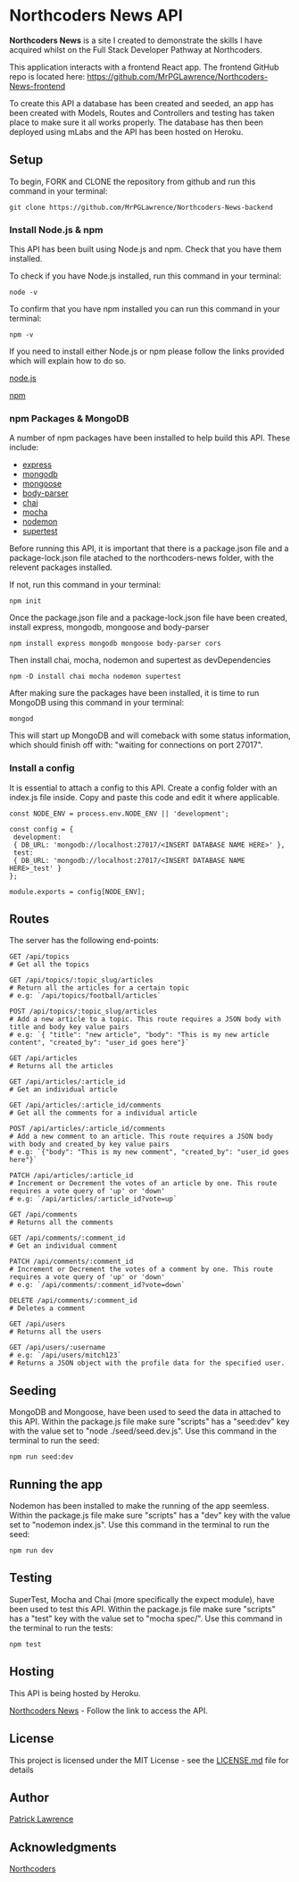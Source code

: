 # Northcoders News API

**Northcoders News** is a site I created to demonstrate the skills I have acquired whilst on the Full Stack Developer Pathway at Northcoders.

This application interacts with a frontend React app. The frontend GitHub repo is located here: https://github.com/MrPGLawrence/Northcoders-News-frontend

To create this API a database has been created and seeded, an app has been created with Models, Routes and Controllers and testing has taken place to make sure it all works properly. The database has then been deployed using mLabs and the API has been hosted on Heroku.

## Setup

To begin, FORK and CLONE the repository from github and run this command in your terminal:

```
git clone https://github.com/MrPGLawrence/Northcoders-News-backend
```

### Install Node.js & npm

This API has been built using Node.js and npm. Check that you have them installed.

To check if you have Node.js installed, run this command in your terminal:

```
node -v
```

To confirm that you have npm installed you can run this command in your terminal:

```
npm -v
```

If you need to install either Node.js or npm please follow the links provided which will explain how to do so.

[node.js](https://nodejs.org/en/download/package-manager/)

[npm](https://docs.npmjs.com/cli/install)

### npm Packages & MongoDB

A number of npm packages have been installed to help build this API. These include:

- [express](http://expressjs.com/)
- [mongodb](https://www.mongodb.com/)
- [mongoose](https://mongoosejs.com/)
- [body-parser](https://www.npmjs.com/package/body-parser)
- [chai](https://www.chaijs.com/)
- [mocha](https://mochajs.org/)
- [nodemon](https://nodemon.io/)
- [supertest](https://www.npmjs.com/package/supertest)

Before running this API, it is important that there is a package.json file and a package-lock.json file atached to the northcoders-news folder, with the relevent packages installed.

If not, run this command in your terminal:

```
npm init
```

Once the package.json file and a package-lock.json file have been created, install express, mongodb, mongoose and body-parser

```
npm install express mongodb mongoose body-parser cors
```

Then install chai, mocha, nodemon and supertest as devDependencies

```
npm -D install chai mocha nodemon supertest
```

After making sure the packages have been installed, it is time to run MongoDB using this command in your terminal:

```
mongod
```

This will start up MongoDB and will comeback with some status information, which should finish off with:
"waiting for connections on port 27017".

### Install a config

It is essential to attach a config to this API. Create a config folder with an index.js file inside. Copy and paste this code and edit it where applicable.

```
const NODE_ENV = process.env.NODE_ENV || 'development';

const config = {
 development:
 { DB_URL: 'mongodb://localhost:27017/<INSERT DATABASE NAME HERE>' },
 test:
 { DB_URL: 'mongodb://localhost:27017/<INSERT DATABASE NAME HERE>_test' }
};

module.exports = config[NODE_ENV];
```

## Routes

The server has the following end-points:

```http
GET /api/topics
# Get all the topics
```

```http
GET /api/topics/:topic_slug/articles
# Return all the articles for a certain topic
# e.g: `/api/topics/football/articles`
```

```http
POST /api/topics/:topic_slug/articles
# Add a new article to a topic. This route requires a JSON body with title and body key value pairs
# e.g: `{ "title": "new article", "body": "This is my new article content", "created_by": "user_id goes here"}`
```

```http
GET /api/articles
# Returns all the articles
```

```http
GET /api/articles/:article_id
# Get an individual article
```

```http
GET /api/articles/:article_id/comments
# Get all the comments for a individual article
```

```http
POST /api/articles/:article_id/comments
# Add a new comment to an article. This route requires a JSON body with body and created_by key value pairs
# e.g: `{"body": "This is my new comment", "created_by": "user_id goes here"}`
```

```http
PATCH /api/articles/:article_id
# Increment or Decrement the votes of an article by one. This route requires a vote query of 'up' or 'down'
# e.g: `/api/articles/:article_id?vote=up`
```

```http
GET /api/comments
# Returns all the comments
```

```http
GET /api/comments/:comment_id
# Get an individual comment
```

```http
PATCH /api/comments/:comment_id
# Increment or Decrement the votes of a comment by one. This route requires a vote query of 'up' or 'down'
# e.g: `/api/comments/:comment_id?vote=down`
```

```http
DELETE /api/comments/:comment_id
# Deletes a comment
```

```http
GET /api/users
# Returns all the users
```

```http
GET /api/users/:username
# e.g: `/api/users/mitch123`
# Returns a JSON object with the profile data for the specified user.
```

## Seeding

MongoDB and Mongoose, have been used to seed the data in attached to this API. Within the package.js file make sure "scripts" has a "seed:dev" key with the value set to "node ./seed/seed.dev.js". Use this command in the terminal to run the seed:

```
npm run seed:dev
```

## Running the app

Nodemon has been installed to make the running of the app seemless. Within the package.js file make sure "scripts" has a "dev" key with the value set to "nodemon index.js". Use this command in the terminal to run the seed:

```
npm run dev
```

## Testing

SuperTest, Mocha and Chai (more specifically the expect module), have been used to test this API. Within the package.js file make sure "scripts" has a "test" key with the value set to "mocha spec/". Use this command in the terminal to run the tests:

```
npm test
```

## Hosting

This API is being hosted by Heroku.

[Northcoders News](https://patrick-northcoders-news.herokuapp.com/) - Follow the link to access the API.

## License

This project is licensed under the MIT License - see the [LICENSE.md](LICENSE.md) file for details

## Author

[Patrick Lawrence](https://github.com/MrPGLawrence)

## Acknowledgments

[Northcoders](https://github.com/northcoders)
